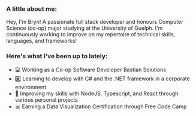 ### A little about me:

Hey, I'm Bryn! A passionate full stack developer and honours Computer Science (co-op) major studying at the University of Guelph. I'm continuously working to improve on my repertoire of technical skills, languages, and frameworks!

### Here's what I've been up to lately:

- 💻 Working as a Co-op Software Developer Bastian Solutions
- #️⃣ Learning to develop with C# and the .NET framework in a corporate environment
- 👾 Improving my skills with NodeJS, Typescript, and React through various personal projects
- 📊 Earning a Data Visualization Certification through Free Code Camp


<!--
**Bdeering1/Bdeering1** is a ✨ _special_ ✨ repository because its `README.md` (this file) appears on your GitHub profile.

Here are some ideas to get you started:

- 🔭 I’m currently working on ...
- 🌱 I’m currently learning ...
- 👯 I’m looking to collaborate on ...
- 🤔 I’m looking for help with ...
- 💬 Ask me about ...
- 📫 How to reach me: ...
- 😄 Pronouns: ...
- ⚡ Fun fact: ...
-->
